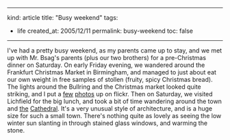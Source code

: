 -----
kind: article
title: "Busy weekend"
tags:
- life
created_at: 2005/12/11
permalink: busy-weekend
toc: false
-----

<p>I've had a pretty busy weekend, as my parents came up to stay, and we met up with Mr. Bsag's parents (plus our two brothers) for a pre-Christmas dinner on Saturday. On early Friday evening, we wandered around the Frankfurt Christmas Market in Birmingham, and managed to just about eat our own weight in free samples of stollen (fruity, spicy Christmas bread). The lights around the Bullring and the Christmas market looked quite striking, and I put a <a href="http://www.flickr.com/photos/bsag/72452124/">few</a> <a href="http://www.flickr.com/photos/bsag/72452125/">photos</a> up on flickr. Then on Saturday, we visited Lichfield for the big lunch, and took a bit of time wandering around the town and <a href="http://www.flickr.com/photos/bsag/72452128/">the</a> <a href="http://www.flickr.com/photos/bsag/72452126/">Cathedral</a>. It's a very unusual style of architecture, and is a huge size for such a small town. There's nothing quite as lovely as seeing the low winter sun slanting in through stained glass windows, and warming the stone.</p>



